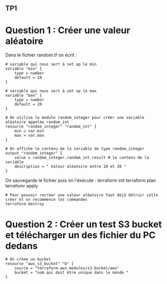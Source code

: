 ## TP1

# Question 1 : Créer une valeur aléatoire 

Dans le fichier random.tf on écrit :

    # variable qui nous sert à set up le min 
    variable "min" { 
        type = number
        default = 10
    }

    # variable qui nous sert à set up le max
    variable "max" {
        type = number
        default = 20
    }

    # On utilise le module random_integer pour créer une variable aléatoire appelée random_int
    resource "random_integer" "random_int" {
        min = var.min
        max = var.max
    }

    # On affiche le contenu de la variable de type random_integer
    output "random_integer" {
        value = random_integer.random_int.result # le contenu de la variable
        description = " Valeur aléatoire entre 10 et 20 "
    }


On sauvegarde le fichier puis on l'éxécute :
    terraform init 
    terraform plan 
    terrafomr apply 

    # Pour pouvoir recréer une valeur aléatoire faut déjà détruir celle créer et on recommence les commandes 
    terraform destroy

# Question 2 : Créer un test S3 bucket et télécharger un des fichier du PC dedans

    # On créee un bucket 
    resource "aws_s3_bucket" "b" {
        source = "terraform-aws-modules/s3-bucket/aws"
        bucket = "nom qui doit être unique dans le monde "
    }
